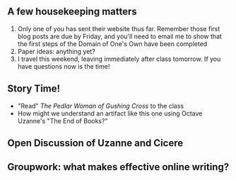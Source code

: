## A few housekeeping matters

1. Only one of you has sent their website thus far. Remember those first blog posts are due by Friday, and you'll need to email me to show that the first steps of the Domain of One's Own have been completed
2. Paper ideas: anything yet?
3. I travel this weekend, leaving immediately after class tomorrow. If you have questions now is the time!


## Story Time!

+ "Read" *The Pedlar Woman of Gushing Cross* to the class
+ How might we understand an artifact like this one using Octave Uzanne's "The End of Books?"

## Open Discussion of Uzanne and Cicere

## Groupwork: what makes effective online writing?